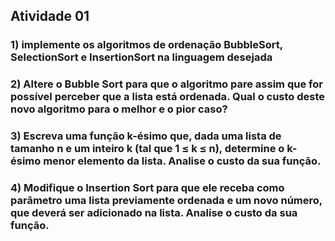 ## Atividade 01

### 1) implemente os algoritmos de ordenação BubbleSort, SelectionSort e InsertionSort na linguagem desejada

### 2) Altere o Bubble Sort para que o algoritmo pare assim que for possível perceber que a lista está ordenada. Qual o custo deste novo algoritmo para o melhor e o pior caso?

### 3) Escreva uma função k-ésimo que, dada uma lista de tamanho n e um inteiro k (tal que 1 ≤ k ≤ n), determine o k-ésimo menor elemento da lista. Analise o custo da sua função.

### 4) Modifique o Insertion Sort para que ele receba como parâmetro uma lista previamente ordenada e um novo número, que deverá ser adicionado na lista. Analise o custo da sua função.